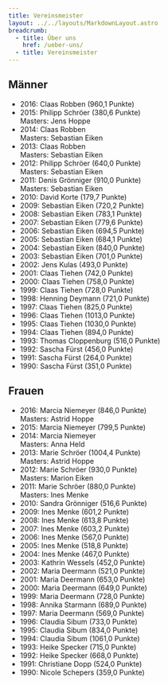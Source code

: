 ```yaml
---
title: Vereinsmeister
layout: ../../layouts/MarkdownLayout.astro
breadcrumb:
  - title: Über uns
    href: /ueber-uns/
  - title: Vereinsmeister
---
```

## Männer

* 2016: Claas Robben (960,1 Punkte)
* 2015: Philipp Schröer (380,6 Punkte)<br> Masters: Jens Hoppe
* 2014: Claas Robben<br> Masters: Sebastian Eiken
* 2013: Claas Robben<br> Masters: Sebastian Eiken
* 2012: Philipp Schröer (640,0 Punkte)<br> Masters: Sebastian Eiken
* 2011: Denis Grönniger (910,0 Punkte) <br>Masters: Sebastian Eiken
* 2010: David Korte (179,7 Punkte)
* 2009: Sebastian Eiken (720,2 Punkte)
* 2008: Sebastian Eiken (783,1 Punkte)
* 2007: Sebastian Eiken (779,6 Punkte)
* 2006: ​​​​​​​Sebastian Eiken (694,5 Punkte)
* 2005: ​​​​​​​Sebastian Eiken (684,1 Punkte)
* 2004: ​​​​​​​Sebastian Eiken (840,0 Punkte)
* 2003: ​​​​​​​Sebastian Eiken (701,0 Punkte)
* 2002: ​​​​​​​Jens Kulas (493,0 Punkte)
* 2001: ​​​​​​​Claas Tiehen (742,0 Punkte)
* 2000: ​​​​​​​Claas Tiehen (758,0 Punkte)
* 1999: ​​​​​​​Claas Tiehen (728,0 Punkte)
* 1998: ​​​​​​​Henning Deymann (721,0 Punkte)
* 1997: ​​​​​​​Claas Tiehen (825,0 Punkte)
* 1996: ​​​​​​​Claas Tiehen (1013,0 Punkte)
* 1995: ​​​​​​​Claas Tiehen (1030,0 Punkte)
* 1994: ​​​​​​​Claas Tiehen (894,0 Punkte)
* 1993: ​​​​​​​Thomas Cloppenburg (516,0 Punkte)
* 1992: ​​​​​​​Sascha Fürst (456,0 Punkte)
* 1991: ​​​​​​​Sascha Fürst (264,0 Punkte)
* 1990: ​Sascha Fürst (351,0 Punkte)



## Frauen

* 2016: Marcia Niemeyer (846,0 Punkte)<br> Masters: Astrid Hoppe
* 2015: Marcia Niemeyer (799,5 Punkte)
* 2014: Marcia Niemeyer<br> Masters: Anna Held
* 2013: Marie Schröer (1004,4 Punkte) <br>Masters: Astrid Hoppe
* 2012: Marie Schröer (930,0 Punkte) <br>Masters: Marion Eiken
* 2011: Marie Schröer (880,0 Punkte)<br> Masters: Ines Menke
* 2010: Sandra Grönniger (516,6 Punkte)
* 2009: Ines Menke (601,2 Punkte)
* 2008: Ines Menke (613,8 Punkte)
* 2007: Ines Menke (603,2 Punkte)
* 2006: Ines Menke (567,0 Punkte)
* 2005: Ines Menke (518,8 Punkte)
* 2004: ​​​​​​​Ines Menke (467,0 Punkte)
* 2003: ​​​​​​​Kathrin Wessels (452,0 Punkte)
* 2002: ​​​​​​​Maria Deermann (521,0 Punkte)
* 2001: ​​​​​​​Maria Deermann (653,0 Punkte)
* 2000: ​​​​​​​Maria Deermann (649,0 Punkte)
* 1999: ​​​​​​​Maria Deermann (728,0 Punkte)
* 1998: ​​​​​​​Annika Starmann (689,0 Punkte)
* 1997: ​​​​​​​Maria Deermann (569,0 Punkte)
* 1996: ​​​​​​​Claudia Sibum (733,0 Punkte)
* 1995: ​​​​​​​Claudia Sibum (834,0 Punkte)
* 1994: ​​​​​​​Claudia Sibum (1061,0 Punkte)
* 1993: ​​​​​​​Heike Specker (715,0 Punkte)
* 1992: ​​​​​​​Heike Specker (668,0 Punkte)
* 1991: ​​​​​​​Christiane Dopp (524,0 Punkte)
* 1990: ​​​​​​​Nicole Schepers (359,0 Punkte)